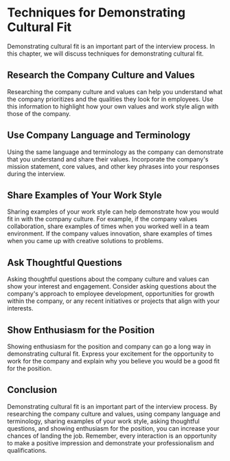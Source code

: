 Techniques for Demonstrating Cultural Fit
================================================================================

Demonstrating cultural fit is an important part of the interview process. In this chapter, we will discuss techniques for demonstrating cultural fit.

Research the Company Culture and Values
---------------------------------------

Researching the company culture and values can help you understand what the company prioritizes and the qualities they look for in employees. Use this information to highlight how your own values and work style align with those of the company.

Use Company Language and Terminology
------------------------------------

Using the same language and terminology as the company can demonstrate that you understand and share their values. Incorporate the company's mission statement, core values, and other key phrases into your responses during the interview.

Share Examples of Your Work Style
---------------------------------

Sharing examples of your work style can help demonstrate how you would fit in with the company culture. For example, if the company values collaboration, share examples of times when you worked well in a team environment. If the company values innovation, share examples of times when you came up with creative solutions to problems.

Ask Thoughtful Questions
------------------------

Asking thoughtful questions about the company culture and values can show your interest and engagement. Consider asking questions about the company's approach to employee development, opportunities for growth within the company, or any recent initiatives or projects that align with your interests.

Show Enthusiasm for the Position
--------------------------------

Showing enthusiasm for the position and company can go a long way in demonstrating cultural fit. Express your excitement for the opportunity to work for the company and explain why you believe you would be a good fit for the position.

Conclusion
----------

Demonstrating cultural fit is an important part of the interview process. By researching the company culture and values, using company language and terminology, sharing examples of your work style, asking thoughtful questions, and showing enthusiasm for the position, you can increase your chances of landing the job. Remember, every interaction is an opportunity to make a positive impression and demonstrate your professionalism and qualifications.
